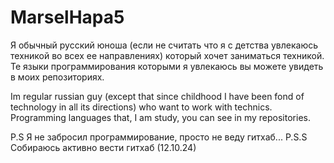 # MarselHapa5 #

Я обычный русский юноша (если не считать что я с детства увлекаюсь техникой во всех ее направлениях)
который хочет заниматься техникой.
Те языки программирования которыми я увлекаюсь вы можете увидеть в моих репозиториях.

Im regular russian guy (except that since childhood I have been fond of technology in all its directions) who want to work with technics.
Programming languages that, I am study, you can see in my repositories.

P.S Я не забросил программирование, просто не веду гитхаб...
P.S.S Собираюсь активно вести гитхаб (12.10.24)

